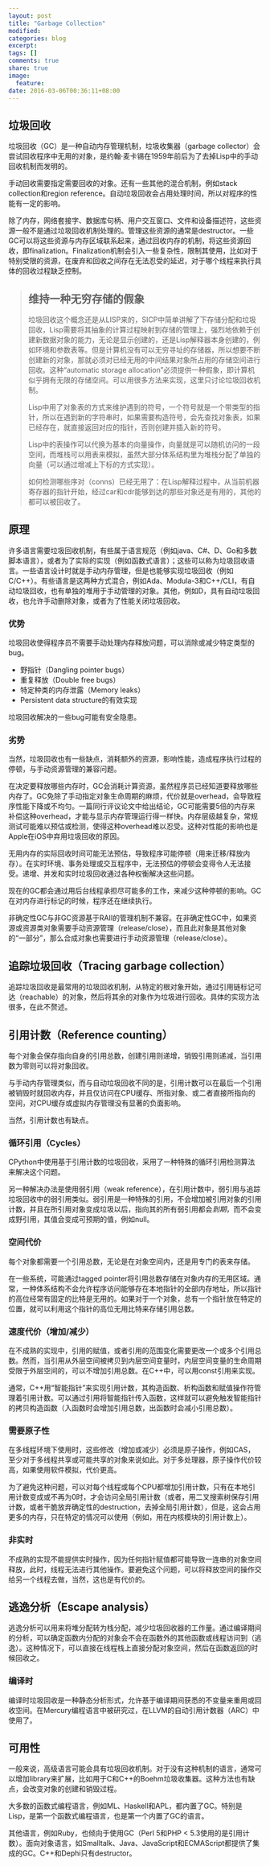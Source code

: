```yaml
---
layout: post
title: "Garbage Collection"
modified:
categories: blog
excerpt:
tags: []
comments: true
share: true
image:
  feature:
date: 2016-03-06T00:36:11+08:00
---
```



## 垃圾回收

垃圾回收（GC）是一种自动内存管理机制，垃圾收集器（garbage collector）会尝试回收程序中无用的对象，是约翰·麦卡锡在1959年前后为了去掉Lisp中的手动回收机制而发明的。

手动回收需要指定需要回收的对象。还有一些其他的混合机制，例如stack collection和region reference。自动垃圾回收会占用处理时间，所以对程序的性能有一定的影响。

除了内存，网络套接字、数据库句柄、用户交互窗口、文件和设备描述符，这些资源一般不是通过垃圾回收机制处理的。管理这些资源的通常是destructor。一些GC可以将这些资源与内存区域联系起来，通过回收内存的机制，将这些资源回收，即finalization。Finalization机制会引入一些复杂性，限制其使用，比如对于特别受限的资源，在废弃和回收之间存在无法忍受的延迟，对于哪个线程来执行具体的回收过程缺乏控制。

> ## 维持一种无穷存储的假象
> 
> 垃圾回收这个概念还是从LISP来的，SICP中简单讲解了下存储分配和垃圾回收，Lisp需要将其抽象的计算过程映射到存储的管理上，强烈地依赖于创建新数据对象的能力，无论是显示创建的，还是Lisp解释器本身创建的，例如环境和参数表等。但是计算机没有可以无穷寻址的存储器，所以想要不断创建新的对象，那就必须对已经无用的中间结果对象所占用的存储空间进行回收。这种“automatic storage allocation”必须提供一种假象，即计算机似乎拥有无限的存储空间。可以用很多方法来实现，这里只讨论垃圾回收机制。
> 
> Lisp中用了对象表的方式来维护遇到的符号，一个符号就是一个带类型的指针，所以在遇到新的字符串时，如果需要构造符号，会先查找对象表，如果已经存在，就直接返回对应的指针，否则创建并插入新的符号。
> 
> Lisp中的表操作可以代换为基本的向量操作，向量就是可以随机访问的一段空间，而堆栈可以用表来模拟，虽然大部分体系结构里为堆栈分配了单独的向量（可以通过增减上下标的方式实现）。
> 
> 如何检测哪些序对（conns）已经无用了：在Lisp解释过程中，从当前机器寄存器的指针开始，经过car和cdr能够到达的那些对象还是有用的，其他的都可以被回收了。

## 原理

许多语言需要垃圾回收机制，有些属于语言规范（例如java、C#、D、Go和多数脚本语言），或者为了实际的实现（例如函数式语言）；这些可以称为垃圾回收语言。一些语言设计时就是手动内存管理，但是也能够实现垃圾回收（例如C/C++）。有些语言是这两种方式混合，例如Ada、Modula-3和C++/CLI，有自动垃圾回收，也有单独的堆用于手动管理的对象。其他，例如D，具有自动垃圾回收，也允许手动删除对象，或者为了性能关闭垃圾回收。

### 优势

垃圾回收使得程序员不需要手动处理内存释放问题，可以消除或减少特定类型的bug。

* 野指针（Dangling pointer bugs）
* 重复释放（Double free bugs）
* 特定种类的内存泄露（Memory leaks）
* Persistent data structure的有效实现

垃圾回收解决的一些bug可能有安全隐患。

### 劣势

当然，垃圾回收也有一些缺点，消耗额外的资源，影响性能，造成程序执行过程的停顿，与手动资源管理的兼容问题。

在决定要释放哪些内存时，GC会消耗计算资源，虽然程序员已经知道要释放哪些内存了。GC免除了手动指定对象生命周期的麻烦，代价就是overhead，会导致程序性能下降或不均匀。一篇同行评议论文中给出结论，GC可能需要5倍的内存来补偿这种overhead，才能与显示内存管理运行得一样快。内存层级越复杂，常规测试可能难以预估或检测，使得这种overhead难以忍受。这种对性能的影响也是Apple在iOS中弃用垃圾回收的原因。

无用内存的实际回收时间可能无法预估，导致程序可能停顿（用来迁移/释放内存）。在实时环境、事务处理或交互程序中，无法预估的停顿会变得令人无法接受。递增、并发和实时垃圾回收通过各种权衡解决这些问题。

现在的GC都会通过用后台线程承担尽可能多的工作，来减少这种停顿的影响。GC在对内存进行标记的时候，程序还在继续执行。

非确定性GC与非GC资源基于RAII的管理机制不兼容。在非确定性GC中，如果资源或资源类对象需要手动资源管理（release/close），而且此对象是其他对象的“一部分”，那么合成对象也需要进行手动资源管理（release/close）。

## 追踪垃圾回收（Tracing garbage collection）

追踪垃圾回收是最常用的垃圾回收机制，从特定的根对象开始，通过引用链标记可达（reachable）的对象，然后将其余的对象作为垃圾进行回收。具体的实现方法很多，在此不赘述。

## 引用计数（Reference counting）

每个对象会保存指向自身的引用总数，创建引用则递增，销毁引用则递减，当引用数为零则可以将对象回收。

与手动内存管理类似，而与自动垃圾回收不同的是，引用计数可以在最后一个引用被销毁时就回收内存，并且仅访问在CPU缓存、所指对象、或二者直接所指向的空间，对CPU缓存或虚拟内存管理没有显著的负面影响。

当然，引用计数也有缺点。

### 循环引用（Cycles）

CPython中使用基于引用计数的垃圾回收，采用了一种特殊的循环引用检测算法来解决这个问题。

另一种解决办法是使用弱引用（weak reference），在引用计数中，弱引用与追踪垃圾回收中的弱引用类似。弱引用是一种特殊的引用，不会增加被引用对象的引用计数，并且在所引用对象变成垃圾以后，指向其的所有弱引用都会*到期*，而不会变成野引用，其值会变成可预期的值，例如null。

### 空间代价

每个对象都需要一个引用总数，无论是在对象空间内，还是用专门的表来存储。

在一些系统，可能通过tagged pointer将引用总数存储在对象内存的无用区域。通常，一种体系结构不会允许程序访问能够存在本地指针的全部内存地址，所以指针的高位经常有固定的比特是无用的。如果对于一个对象，总有一个指针放在特定的位置，就可以利用这个指针的高位无用比特来存储引用总数。

### 速度代价（增加/减少）

在不成熟的实现中，引用的赋值，或者引用的范围变化需要更改一个或多个引用总数。然而，当引用从外层空间被拷贝到内层空间变量时，内层空间变量的生命周期受限于外层空间的，可以不增加引用总数。在C++中，可以用const引用来实现。

通常，C++用“智能指针”来实现引用计数，其构造函数、析构函数和赋值操作符管理着引用计数。可以通过引用将智能指针传入函数，这样就可以避免触发智能指针的拷贝构造函数（入函数时会增加引用总数，出函数时会减小引用总数）。

### 需要原子性

在多线程环境下使用时，这些修改（增加或减少）必须是原子操作，例如CAS，至少对于多线程共享或可能共享的对象来说如此。对于多处理器，原子操作代价较高，如果使用软件模拟，代价更高。

为了避免这种问题，可以对每个线程或每个CPU都增加引用计数，只有在本地引用计数变成或不再为0时，才会访问全局引用计数（或者，用二叉搜索树保存引用计数，或者干脆放弃确定性的destruction，去掉全局引用计数），但是，这会占用更多的内存，只在特定的情况可以使用（例如，用在内核模块的引用计数上）。

### 非实时

不成熟的实现不能提供实时操作，因为任何指针赋值都可能导致一连串的对象空间释放，此时，线程无法进行其他操作。要避免这个问题，可以将释放空间的操作交给另一个线程去做，当然，这也是有代价的。

## 逃逸分析（Escape analysis）

逃逸分析可以用来将堆分配转为栈分配，减少垃圾回收器的工作量。通过编译期间的分析，可以确定函数内分配的对象会不会在函数外的其他函数或线程访问到（逃逸）。这种情况下，可以直接在线程栈上直接分配对象空间，然后在函数返回的时候回收之。

### 编译时

编译时垃圾回收是一种静态分析形式，允许基于编译期间获悉的不变量来重用或回收空间。在Mercury编程语言中被研究过，在LLVM的自动引用计数器（ARC）中使用了。

## 可用性

一般来说，高级语言可能会具有垃圾回收机制。对于没有这种机制的语言，通常可以增加library来扩展，比如用于C和C++的Boehm垃圾收集器。这种方法也有缺点，会改变对象的创建和销毁过程。

大多数的函数式编程语言，例如ML、Haskell和APL，都内置了GC。特别是Lisp，是第一个函数式编程语言，也是第一个内置了GC的语言。

其他语言，例如Ruby，也倾向于使用GC（Perl 5和PHP < 5.3使用的是引用计数）。面向对象语言，如Smalltalk、Java、JavaScript和ECMAScript都提供了集成的GC。C++和Dephi只有destructor。
